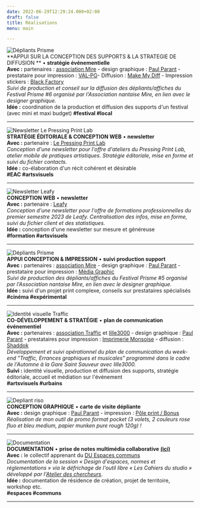 ```yaml
---
date: 2022-06-29T12:29:24.000+02:00
draft: false
title: Réalisations
menu: main

---
```


![Dépliants Prisme](/images/prisme-6.png "Prisme")  
**APPUI SUR LA CONCEPTION DES SUPPORTS & LA STRATEGIE DE DIFFUSION ** • **stratégie événementielle**  
**Avec :** partenaires : [association Mire](https://www.mire-exp.org/en/ "Association Mire") - design graphique : [Paul Parant](https://paulparant.com/ "Paul Parant") - prestataire pour impression : [VAL-PG](https://www.val-pg.com/ "VAL-PG")- Diffusion : [Make My Diff](https://makemydiff.fr/ "Make My Diff") - Impression stickers : [Black Factory](https://blackfactory.fr/ "Black Factory")  
_Suivi de production et conseil sur la diffusion des dépliants/affiches du Festival Prisme #6 organisé par l'Association nantaise Mire, en lien avec le designer graphique._  
**Idée :** coordination de la production et diffusion des supports d'un festival (avec mini et maxi budget) 
**#festival #local**  

***

![Newsletter Le Pressing Print Lab](/images/le-pressing.png "Le Pressing Print Lab")  
**STRATÉGIE ÉDITORIALE & CONCEPTION WEB** • **newsletter**  
**Avec :** partenaire : [Le Pressing Print Lab](https://lepressingprintlab.fr/ "Leafy")  
_Conception d'une newsletter pour l'offre d'ateliers du Pressing Print Lab, atelier mobile de pratiques artistiques. Stratégie éditoriale, mise en forme et suivi du fichier contacts._  
**Idée :** co-élaboration d'un récit cohérent et désirable  
**#EAC #artsvisuels**

***

![Newsletter Leafy](/images/leafy.jpg "Leafy")  
**CONCEPTION WEB** • **newsletter**  
**Avec :** partenaire : [Leafy](https://leafy.fr/ "Leafy")  
_Conception d'une newsletter pour l'offre de formations professionnelles du premier semestre 2023 de Leafy. Centralisation des infos, mise en forme, suivi du fichier client et des statistiques._  
**Idée :** conception d'une newsletter sur mesure et généreuse  
**#formation #artsvisuels**

***

![Dépliants Prisme](/images/prisme.jpg "Prisme")  
**APPUI CONCEPTION & IMPRESSION** • **suivi production support**  
**Avec :** partenaires : [association Mire](https://www.mire-exp.org/en/ "Association Mire") - design graphique : [Paul Parant](https://paulparant.com/ "Paul Parant") - prestataire pour impression : [Média Graphic](http://www.e-media-graphic.com/ "Média Graphic")  
_Suivi de production des dépliants/affiches du Festival Prisme #5 organisé par l'Association nantaise Mire, en lien avec le designer graphique._  
**Idée :** suivi d'un projet print complexe, conseils sur prestataires spécialisés  
**#cinéma #expérimental**

***

![Identité visuelle Traffic](/images/traffic-ok.jpg "Traffic")  
**CO-DÉVELOPPEMENT & STRATÉGIE** • **plan de communication événementiel**  
**Avec :** partenaires : [association Traffic](https://www.facebook.com/asso.traffic "Traffic") et [lille3000](https://www.lille3000.eu/portail/ "lille3000") - design graphique : [Paul Parant](https://paulparant.com/ "Paul Parant") - prestataires pour impression : [Imprimerie Monsoise](http://www.imprimerie-monsoise.com/ "Imprimerie Monsoise") - diffusion : [Shaddok](http://www.shaddok.com/ "Shaddok")  
_Développement et suivi opérationnel du plan de communication du week-end "Traffic, Errances graphiques et musicales" programmé dans le cadre de l'Automne à la Gare Saint Sauveur avec lille3000._  
**Suivi :** identité visuelle, production et diffusion des supports, stratégie éditoriale, accueil et médiation sur l'événement  
**#artsvisuels #urbains**

***

![](/images/depliant_ok.jpg "Depliant riso")  
**CONCEPTION GRAPHIQUE** • **carte de visite dépliante**  
**Avec :** design graphique : [Paul Parant](https://paulparant.com/ "Paul Parant") - impression : [Pôle print / Bonus](https://www.collectifbonus.fr/pole-print/ "Bonus")  
_Réalisation de mon outil de promo format pocket (3 volets, 2 couleurs rose fluo et bleu medium, papier munken pure rough 120g) !_

***

![](/images/documentation_ok.jpg "Documentation")  
**DOCUMENTATION** • **prise de notes multimédia collaborative** [**(ici)**](https://espaces-communs.fr/design-despaces-normes-et-reglementations/ "Les Cahiers du studio")  
**Avec :** le collectif apprenant du [DU Espaces communs](https://yeswecamp.org/se-former/ "Espaces communs")  
_Documentation de la session « Design d'espaces, normes et réglementations » via le défrichage de l'outil libre « Les Cahiers du studio » développé par l'_[_Atelier des chercheurs_](https://latelier-des-chercheurs.fr/ "Atelier des chercheurs").  
**Idée :** documentation de résidence de création, projet de territoire, workshop etc.  
**#espaces #communs**

***
